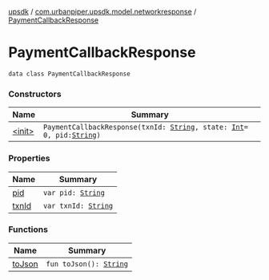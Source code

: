 [upsdk](../../index.md) / [com.urbanpiper.upsdk.model.networkresponse](../index.md) / [PaymentCallbackResponse](./index.md)

# PaymentCallbackResponse

`data class PaymentCallbackResponse`

### Constructors

| Name | Summary |
|---|---|
| [&lt;init&gt;](-init-.md) | `PaymentCallbackResponse(txnId: `[`String`](https://kotlinlang.org/api/latest/jvm/stdlib/kotlin/-string/index.html)`, state: `[`Int`](https://kotlinlang.org/api/latest/jvm/stdlib/kotlin/-int/index.html)` = 0, pid: `[`String`](https://kotlinlang.org/api/latest/jvm/stdlib/kotlin/-string/index.html)`)` |

### Properties

| Name | Summary |
|---|---|
| [pid](pid.md) | `var pid: `[`String`](https://kotlinlang.org/api/latest/jvm/stdlib/kotlin/-string/index.html) |
| [txnId](txn-id.md) | `var txnId: `[`String`](https://kotlinlang.org/api/latest/jvm/stdlib/kotlin/-string/index.html) |

### Functions

| Name | Summary |
|---|---|
| [toJson](to-json.md) | `fun toJson(): `[`String`](https://kotlinlang.org/api/latest/jvm/stdlib/kotlin/-string/index.html) |

